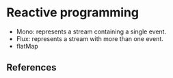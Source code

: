 # Reactive programming
- Mono: represents a stream containing a single event.
- Flux: represents a stream with more than one event.
- flatMap



##  References
